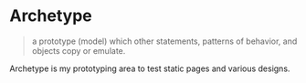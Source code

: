 # Archetype

> a prototype (model) which other statements, patterns of behavior, and objects copy or emulate.

Archetype is my prototyping area to test static pages and various designs.

#

